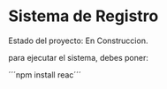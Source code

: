 <h1>Sistema de Registro</h1>

Estado del proyecto: En Construccion.

para ejecutar el sistema, debes poner:

´´´npm install reac´´´
